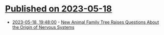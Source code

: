 # [Published on 2023-05-18](index.md)

* [2023-05-18, 19:48:00](https://soylentnews.org/article.pl?sid=23/05/18/0214209&from=rss) - [New Animal Family Tree Raises Questions About the Origin of Nervous Systems](https://soylentnews.org/article.pl?sid=23/05/18/0214209&from=rss)

